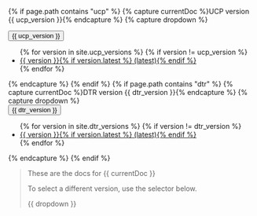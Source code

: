 {% if page.path contains "ucp" %}
  {% capture currentDoc %}UCP version {{ ucp_version }}{% endcapture %}
  {% capture dropdown %}
  <div class="dropdown">
    <button class="btn btn-primary dropdown-toggle" type="button" data-toggle="dropdown">{{ ucp_version }}
    <span class="caret"></span></button>
    <ul class="dropdown-menu">
      {% for version in site.ucp_versions %}
        {% if version != ucp_version %}<li><a href="/datacenter/ucp/{{ version }}">{{ version }}{% if version.latest %} (latest){% endif %}</a></li>
      {% endfor %}
    </ul>
  </div>
  {% endcapture %}
{% endif %}
{% if page.path contains "dtr" %}
  {% capture currentDoc %}DTR version {{ dtr_version }}{% endcapture %}
  {% capture dropdown %}
  <div class="dropdown">
    <button class="btn btn-primary dropdown-toggle" type="button" data-toggle="dropdown">{{ dtr_version }}
    <span class="caret"></span></button>
    <ul class="dropdown-menu">
      {% for version in site.dtr_versions %}
        {% if version != dtr_version %}<li><a href="/datacenter/dtr/{{ version }}">{{ version }}{% if version.latest %} (latest){% endif %}</a></li>
      {% endfor %}
    </ul>
  </div>
  {% endcapture %}
{% endif %}

> These are the docs for {{ currentDoc }}
>
> To select a different version, use the selector below.
>
> {{ dropdown }}
